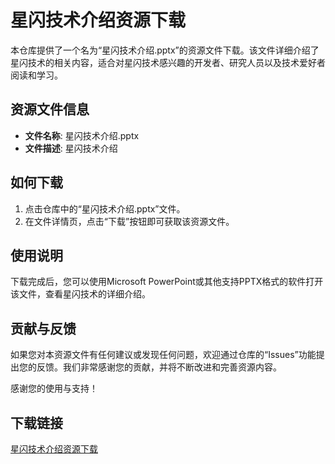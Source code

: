# 星闪技术介绍资源下载

本仓库提供了一个名为“星闪技术介绍.pptx”的资源文件下载。该文件详细介绍了星闪技术的相关内容，适合对星闪技术感兴趣的开发者、研究人员以及技术爱好者阅读和学习。

## 资源文件信息

- **文件名称**: 星闪技术介绍.pptx
- **文件描述**: 星闪技术介绍

## 如何下载

1. 点击仓库中的“星闪技术介绍.pptx”文件。
2. 在文件详情页，点击“下载”按钮即可获取该资源文件。

## 使用说明

下载完成后，您可以使用Microsoft PowerPoint或其他支持PPTX格式的软件打开该文件，查看星闪技术的详细介绍。

## 贡献与反馈

如果您对本资源文件有任何建议或发现任何问题，欢迎通过仓库的“Issues”功能提出您的反馈。我们非常感谢您的贡献，并将不断改进和完善资源内容。

感谢您的使用与支持！

## 下载链接

[星闪技术介绍资源下载](https://pan.quark.cn/s/406035eedb7b)
